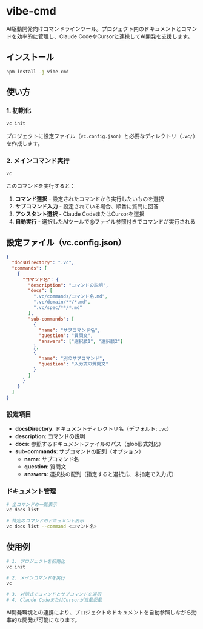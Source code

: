 # vibe-cmd

AI駆動開発向けコマンドラインツール。プロジェクト内のドキュメントとコマンドを効率的に管理し、Claude CodeやCursorと連携してAI開発を支援します。

## インストール

```bash
npm install -g vibe-cmd
```

## 使い方

### 1. 初期化

```bash
vc init
```

プロジェクトに設定ファイル（`vc.config.json`）と必要なディレクトリ（`.vc/`）を作成します。

### 2. メインコマンド実行

```bash
vc
```

このコマンドを実行すると：

1. **コマンド選択** - 設定されたコマンドから実行したいものを選択
2. **サブコマンド入力** - 設定されている場合、順番に質問に回答
3. **アシスタント選択** - Claude CodeまたはCursorを選択
4. **自動実行** - 選択したAIツールで@ファイル参照付きでコマンドが実行される

## 設定ファイル（vc.config.json）

```json
{
  "docsDirectory": ".vc",
  "commands": [
    {
      "コマンド名": {
        "description": "コマンドの説明",
        "docs": [
          ".vc/commands/コマンド名.md",
          ".vc/domain/**/*.md",
          ".vc/spec/**/*.md"
        ],
        "sub-commands": [
          {
            "name": "サブコマンド名",
            "question": "質問文",
            "answers": ["選択肢1", "選択肢2"]
          },
          {
            "name": "別のサブコマンド",
            "question": "入力式の質問文"
          }
        ]
      }
    }
  ]
}
```

### 設定項目

- **docsDirectory**: ドキュメントディレクトリ名（デフォルト: `.vc`）
- **description**: コマンドの説明
- **docs**: 参照するドキュメントファイルのパス（glob形式対応）
- **sub-commands**: サブコマンドの配列（オプション）
  - **name**: サブコマンド名
  - **question**: 質問文
  - **answers**: 選択肢の配列（指定すると選択式、未指定で入力式）

### ドキュメント管理

```bash
# 全コマンドの一覧表示
vc docs list

# 特定のコマンドのドキュメント表示
vc docs list --command <コマンド名>
```

## 使用例

```bash
# 1. プロジェクトを初期化
vc init

# 2. メインコマンドを実行
vc

# 3. 対話式でコマンドとサブコマンドを選択
# 4. Claude CodeまたはCursorが自動起動
```

AI開発環境との連携により、プロジェクトのドキュメントを自動参照しながら効率的な開発が可能になります。